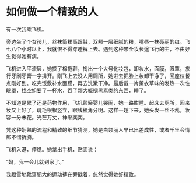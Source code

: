# 如何做一个精致的人

有一次我乘飞机。 

旁边坐了个女孩儿，丝袜筒裙高跟鞋，双颊一层细腻的粉，嘴唇一抹亮丽的红。飞七八个小时以上，我就恨不得穿睡裤上去。遇到这种带全妆长途飞行的主，不由好生觉得她有病。 

飞机进入平流层，她换了棉拖鞋，掏出一个大号化妆包，卸妆水，面膜，眼罩，旅行牙刷牙膏一字排开。刚飞上去没人用厕所，她进去把脸上妆卸干净了，回座位餐点刚好到。吃完饭敷补水面膜，再去洗漱干净。最后戴一片薰衣草味的发热一次性眼罩，找空姐要了一杯水，吞了颗大概褪黑素类的东西，睡了。 

不知道是累了还是药物作用，飞机颠簸婴儿哭闹，她一路酣睡。起床去厕所，回来妆又上好了，睫毛根根竖立，眼线棱角分明。这样一趟下来，她头发一丝不乱，妆容一分未花。光芒万丈，神采奕奕。 

凭这种娴熟的流程和精致的细节猜测，她是白领丽人早已出差成性，或者千里会情郎不惜折腾。 

飞机入港，停稳。她拿出手机，贴面说： 

“妈，我一会儿就到家了。” 

我蹬雪地靴穿肥大的运动裤在旁戳着，忽然觉得她好精致。